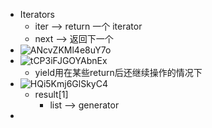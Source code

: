 * Iterators
  * iter --> return 一个 iterator
  * next --> 返回下一个
* ![ANcvZKMl4e8uY7o](https://s2.loli.net/2022/01/21/ANcvZKMl4e8uY7o.jpg)
* ![tCP3iFJGOYAbnEx](https://s2.loli.net/2022/01/21/tCP3iFJGOYAbnEx.jpg)
  * yield用在某些return后还继续操作的情况下
* ![HQi5Kmj6GlSkyC4](https://s2.loli.net/2022/01/21/HQi5Kmj6GlSkyC4.jpg)
  * result[1]
    * list --> generator
* 